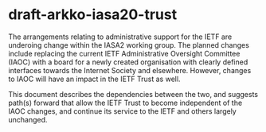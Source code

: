 # draft-arkko-iasa20-trust

The arrangements relating to administrative support for the IETF are underoing change within the IASA2 working group. The planned changes include replacing the current IETF Administrative Oversight Committee (IAOC) with a board for a newly created organisation with clearly defined interfaces towards the Internet Society and elsewhere. However, changes to IAOC will have an impact in the IETF Trust as well.

This document describes the dependencies between the two, and suggests path(s) forward that allow the IETF Trust to become independent of the IAOC changes, and continue its service to the IETF and others largely unchanged.
